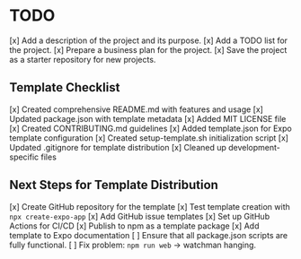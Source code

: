 # TODO

[x] Add a description of the project and its purpose.
[x] Add a TODO list for the project.
[x] Prepare a business plan for the project.
[x] Save the project as a starter repository for new projects.

## Template Checklist

[x] Created comprehensive README.md with features and usage
[x] Updated package.json with template metadata
[x] Added MIT LICENSE file
[x] Created CONTRIBUTING.md guidelines
[x] Added template.json for Expo template configuration
[x] Created setup-template.sh initialization script
[x] Updated .gitignore for template distribution
[x] Cleaned up development-specific files

## Next Steps for Template Distribution

[x] Create GitHub repository for the template
[x] Test template creation with `npx create-expo-app`
[x] Add GitHub issue templates
[x] Set up GitHub Actions for CI/CD
[x] Publish to npm as a template package
[x] Add template to Expo documentation
[ ] Ensure that all package.json scripts are fully functional.
  [ ] Fix problem: `npm run web` -> watchman hanging.
